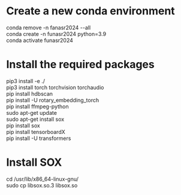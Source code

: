 # Create a new conda environment 
conda remove -n fanasr2024 --all   
conda create -n funasr2024 python=3.9   
conda activate funasr2024   

# Install the required packages  
pip3 install -e ./   
pip3 install torch torchvision torchaudio   
pip install hdbscan   
pip install -U rotary_embedding_torch   
pip install ffmpeg-python   
sudo apt-get update   
sudo apt-get install sox   
pip install sox   
pip install tensorboardX   
pip install -U transformers  

# Install SOX  
cd /usr/lib/x86_64-linux-gnu/   
sudo cp libsox.so.3 libsox.so   


